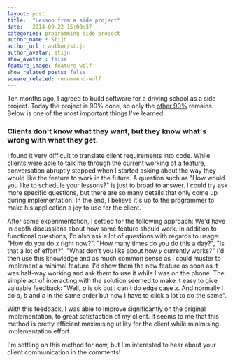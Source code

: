 ```yaml
---
layout: post
title:  "Lesson from a side project"
date:   2014-09-22 15:00:37
categories: programming side-project 
author_name : Stijn
author_url : author/stijn
author_avatar: stijn 
show_avatar : false
feature_image: feature-wolf
show_related_posts: false
square_related: recommend-wolf
---
```



Ten months ago, I agreed to build software for a driving school as a side project.
Today the project is 90% done, so only the [other 90%](https://en.wikipedia.org/wiki/Ninety-ninety_rule) remains.
Below is one of the most important things I've learned.

### Clients don't know what they want, but they know what's wrong with what they get.
I found it very difficult to translate client requirements into code. 
While clients were able to talk me through the current working of a feature, conversation abruptly stopped when I started asking about the way they would like the feature to work in the future. A question such as "How would you like to schedule your lessons?" is just to broad to answer. 
I could try ask more specific questions, but there are so many details that only come up during implementation.
In the end, I believe it's up to the programmer to make his application a joy to use for the client.

After some experimentation, I settled for the following approach: 
We'd have in depth discussions about how some feature should work.
In addition to functional questions, I'd also ask a lot of questions with regards to usage: "How do you do *x* right now?", "How many times do you do this a day?", "Is that a lot of effort?", "What don't you like about how *y* currently works?"
I'd then use this knowledge and as much common sense as I could muster to implement a minimal feature.
I'd show them the new feature as soon as it was half-way working and ask them to use it while I was on the phone.
The simple act of interacting with the solution seemed to make it easy to give valuable feedback: "Well, *a* is ok but I can't do edge case *x*. And normally I do *a*, *b* and *c* in the same order but now I have to click a lot to do the same".

With this feedback, I was able to improve significantly on the original implementation, to great satisfaction of my client.
It seems to me that this method is pretty efficient maximising utility for the client while minimising implementation effort.

I'm settling on this method for now, but I'm interested to hear about your client communication in the comments!

